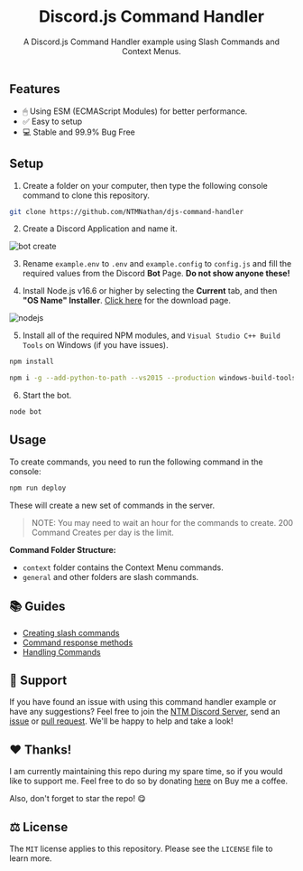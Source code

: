 <h1 align="center">Discord.js Command Handler</h1>
<div align="center">
    A Discord.js Command Handler example using Slash Commands and Context Menus.
</div>

<br>

## Features
- 🖱 Using ESM (ECMAScript Modules) for better performance.
- ✅ Easy to setup
- 💻 Stable and 99.9% Bug Free

## Setup
1. Create a folder on your computer, then type the following console command to clone this repository.
```bash
git clone https://github.com/NTMNathan/djs-command-handler
```

2. Create a Discord Application and name it.

![bot create](https://i.imgur.com/luHPTGL.png "Step 2")

3. Rename `example.env` to `.env` and `example.config` to `config.js` and fill the required values from the Discord **Bot** Page. **Do not show anyone these!**

4. Install Node.js v16.6 or higher by selecting the **Current** tab, and then **"OS Name" Installer**. [Click here](https://nodejs.org/en/download/current/) for the download page.

![nodejs](https://i.imgur.com/mtJcz5E.png "Step 4")

5. Install all of the required NPM modules, and `Visual Studio C++ Build Tools` on Windows (if you have issues).
```bash
npm install
```

```bash
npm i -g --add-python-to-path --vs2015 --production windows-build-tools
```

6. Start the bot.
```bash
node bot
```

## Usage

To create commands, you need to run the following command in the console:
```bash
npm run deploy
```

These will create a new set of commands in the server.

> NOTE: You may need to wait an hour for the commands to create. 200 Command Creates per day is the limit.

**Command Folder Structure:**
- `context` folder contains the Context Menu commands.
- `general` and other folders are slash commands.
## 📚 Guides
- [Creating slash commands](https://discordjs.guide/creating-your-bot/slash-commands.html)
- [Command response methods](https://discordjs.guide/slash-commands/response-methods.html)
- [Handling Commands](https://discordjs.guide/creating-your-bot/command-handling.html#command-handling)

## 👋 Support
If you have found an issue with using this command handler example or have any suggestions? Feel free to join the [NTM Discord Server](https://discord.gg/G2rb53z), send an [issue](https://github.com/NTMNathan/djs-command-handler/issues) or [pull request](https://github.com/NTMNathan/djs-command-handler/pulls). We'll be happy to help and take a look!

## ❤️ Thanks!
I am currently maintaining this repo during my spare time, so if you would like to support me. Feel free to do so by donating [here](https://buymeacoffee.com/ntmnathan) on Buy me a coffee.

Also, don't forget to star the repo! 😋

## ⚖️ License
The `MIT` license applies to this repository. Please see the `LICENSE` file to learn more.